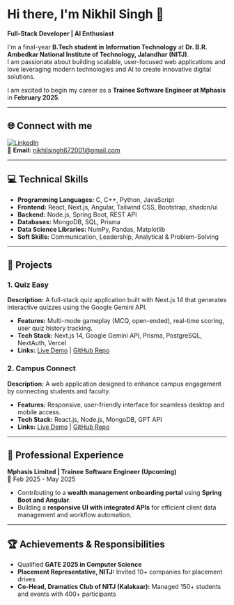 # Hi there, I'm Nikhil Singh 👋  
**Full-Stack Developer | AI Enthusiast**  

I'm a final-year **B.Tech student in Information Technology** at **Dr. B.R. Ambedkar National Institute of Technology, Jalandhar (NITJ)**.  
I am passionate about building scalable, user-focused web applications and love leveraging modern technologies and AI to create innovative digital solutions.  

I am excited to begin my career as a **Trainee Software Engineer at Mphasis** in **February 2025**.  

---

## 🌐 Connect with me  
[![LinkedIn](https://img.shields.io/badge/LinkedIn-Connect-blue?style=flat&logo=linkedin)](https://www.linkedin.com/in/nikhil-singh-19b7a9233/)  
📧 **Email:** nikhilsingh672001@gmail.com  

---

## 💻 Technical Skills  

- **Programming Languages:** C, C++, Python, JavaScript  
- **Frontend:** React, Next.js, Angular, Tailwind CSS, Bootstrap, shadcn/ui  
- **Backend:** Node.js, Spring Boot, REST API  
- **Databases:** MongoDB, SQL, Prisma  
- **Data Science Libraries:** NumPy, Pandas, Matplotlib  
- **Soft Skills:** Communication, Leadership, Analytical & Problem-Solving  

---

## 🚀 Projects  

### 1. Quiz Easy  
**Description:** A full-stack quiz application built with Next.js 14 that generates interactive quizzes using the Google Gemini API.  

- **Features:** Multi-mode gameplay (MCQ, open-ended), real-time scoring, user quiz history tracking.  
- **Tech Stack:** Next.js 14, Google Gemini API, Prisma, PostgreSQL, NextAuth, Vercel  
- **Links:** [Live Demo](https://your-live-demo-link.com) | [GitHub Repo](https://github.com/your-username/quiz-easy)  

### 2. Campus Connect  
**Description:** A web application designed to enhance campus engagement by connecting students and faculty.  

- **Features:** Responsive, user-friendly interface for seamless desktop and mobile access.  
- **Tech Stack:** React.js, Node.js, MongoDB, GPT API  
- **Links:** [Live Demo](https://your-live-demo-link.com) | [GitHub Repo](https://github.com/your-username/campus-connect)  

---

## 🏢 Professional Experience  

**Mphasis Limited | Trainee Software Engineer (Upcoming)**  
📅 Feb 2025 - May 2025  

- Contributing to a **wealth management onboarding portal** using **Spring Boot and Angular**.  
- Building a **responsive UI with integrated APIs** for efficient client data management and workflow automation.  

---

## 🏆 Achievements & Responsibilities  

- Qualified **GATE 2025 in Computer Science**  
- **Placement Representative, NITJ:** Invited 10+ companies for placement drives  
- **Co-Head, Dramatics Club of NITJ (Kalakaar):** Managed 150+ students and events with 400+ participants  

